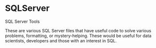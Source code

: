 SQLServer
=========

SQL Server Tools

These are various SQL Server files that have useful code to solve various problems, formatting, or mystery-helping.  These would be useful for data scientists, developers and those with an interest in SQL.
